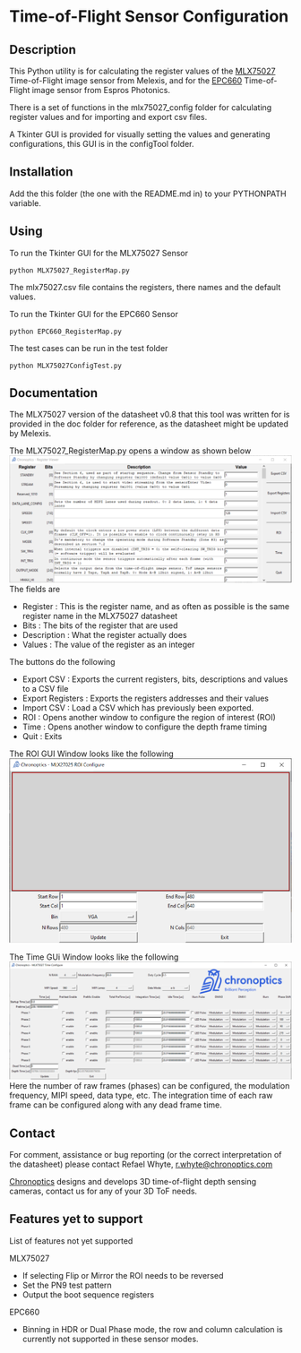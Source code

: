 # Time-of-Flight Sensor Configuration

## Description

This Python utility is for calculating the register values of the [MLX75027](https://www.melexis.com/en/product/MLX75027/Automotive-VGA-Time-Of-Flight-Sensor) Time-of-Flight image sensor from Melexis, and for the [EPC660](https://www.espros.com/photonics/time-of-flight-chip-epc660/) Time-of-Flight image sensor from Espros Photonics.

There is a set of functions in the mlx75027_config folder for calculating register values and for importing and export csv files.  

A Tkinter GUI is provided for visually setting the values and generating configurations, this GUI is in the configTool folder.  

## Installation

Add the this folder (the one with the README.md in) to your PYTHONPATH variable. 

## Using 
To run the Tkinter GUI for the MLX75027 Sensor
    
    python MLX75027_RegisterMap.py 

The mlx75027.csv file contains the registers, there names and the default values. 

To run the Tkinter GUI for the EPC660 Sensor 

    python EPC660_RegisterMap.py

The test cases can be run in the test folder 

    python MLX75027ConfigTest.py 

## Documentation 

The MLX75027 version of the datasheet v0.8 that this tool was written for is provided in the doc folder for reference, as the datasheet might be updated by Melexis. 

The MLX75027_RegisterMap.py opens a window as shown below 
![Scheme](doc/mainWindow.PNG)
The fields are
* Register : This is the register name, and as often as possible is the same register name in the MLX75027 datasheet
* Bits : The bits of the register that are used
* Description : What the register actually does 
* Values : The value of the register as an integer 

The buttons do the following
* Export CSV : Exports the current registers, bits, descriptions and values to a CSV file
* Export Registers : Exports the registers addresses and their values 
* Import CSV : Load a CSV which has previously been exported. 
* ROI : Opens another window to configure the region of interest (ROI) 
* Time : Opens another window to configure the depth frame timing 
* Quit : Exits 

The ROI GUI Window looks like the following 
![Scheme](doc/roiWindow.PNG)

The Time GUi Window looks like the following 
![Scheme](doc/timeWindow.PNG)
Here the number of raw frames (phases) can be configured, the modulation frequency, MIPI speed, data type, etc. The integration time of each raw frame can be configured along with any dead frame time. 

## Contact 

For comment, assistance or bug reporting (or the correct interpretation of the datasheet) please contact Refael Whyte, r.whyte@chronoptics.com 

[Chronoptics](https://www.chronoptics.com) designs and develops 3D time-of-flight depth sensing cameras, contact us for any of your 3D ToF needs. 

## Features yet to support
List of features not yet supported

MLX75027
* If selecting Flip or Mirror the ROI needs to be reversed 
* Set the PN9 test pattern
* Output the boot sequence registers 

EPC660 
* Binning in HDR or Dual Phase mode, the row and column calculation is currently not supported in these sensor modes. 